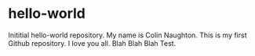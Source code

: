 # hello-world
Inititial hello-world repository.
My name is Colin Naughton. This is my first Github repository.
I love you all.
Blah Blah Blah Test.
